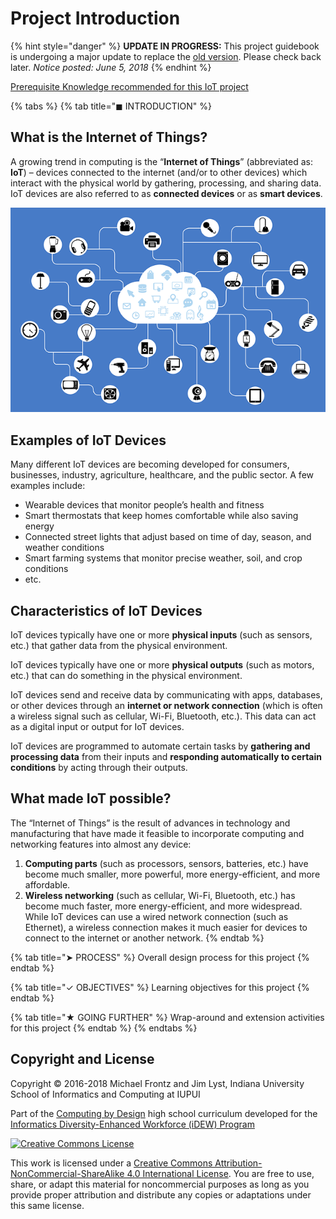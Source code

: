 # Project Introduction

{% hint style="danger" %}
**UPDATE IN PROGRESS:** This project guidebook is undergoing a major update to replace the [old version](https://docs.idew.org/internet-of-things-project/). Please check back later.  _Notice posted: June 5, 2018_
{% endhint %}

[Prerequisite Knowledge recommended for this IoT project](https://docs.idew.org/code-internet-of-things/prerequisite-knowledge)

{% tabs %}
{% tab title="◼ INTRODUCTION" %}
## What is the Internet of Things?

A growing trend in computing is the “**Internet of Things**” \(abbreviated as: **IoT**\) – devices connected to the internet \(and/or to other devices\) which interact with the physical world by gathering, processing, and sharing data. IoT devices are also referred to as **connected devices** or as **smart devices**.

![](.gitbook/assets/networked-devices.png)

## Examples of IoT Devices

Many different IoT devices are becoming developed for consumers, businesses, industry, agriculture, healthcare, and the public sector. A few examples include:

* Wearable devices that monitor people’s health and fitness
* Smart thermostats that keep homes comfortable while also saving energy
* Connected street lights that adjust based on time of day, season, and weather conditions
* Smart farming systems that monitor precise weather, soil, and crop conditions
* etc.

## Characteristics of IoT Devices

IoT devices typically have one or more **physical inputs** \(such as sensors, etc.\) that gather data from the physical environment.

IoT devices typically have one or more **physical outputs** \(such as motors, etc.\) that can do something in the physical environment.

IoT devices send and receive data by communicating with apps, databases, or other devices through an **internet or network connection** \(which is often a wireless signal such as cellular, Wi-Fi, Bluetooth, etc.\). This data can act as a digital input or output for IoT devices.

IoT devices are programmed to automate certain tasks by **gathering and processing data** from their inputs and **responding automatically to certain conditions** by acting through their outputs.

## What made IoT possible?

The “Internet of Things” is the result of advances in technology and manufacturing that have made it feasible to incorporate computing and networking features into almost any device:

1. **Computing parts** \(such as processors, sensors, batteries, etc.\) have become much smaller, more powerful, more energy-efficient, and more affordable.
2. **Wireless networking** \(such as cellular, Wi-Fi, Bluetooth, etc.\) has become much faster, more energy-efficient, and more widespread. While IoT devices can use a wired network connection \(such as Ethernet\), a wireless connection makes it much easier for devices to connect to the internet or another network.
{% endtab %}

{% tab title="➤ PROCESS" %}
Overall design process for this project
{% endtab %}

{% tab title="✓ OBJECTIVES" %}
Learning objectives for this project
{% endtab %}

{% tab title="★ GOING FURTHER" %}
Wrap-around and extension activities for this project
{% endtab %}
{% endtabs %}

## Copyright and License

Copyright © 2016-2018 Michael Frontz and Jim Lyst, Indiana University School of Informatics and Computing at IUPUI

Part of the [Computing by Design](https://cxd.gitbooks.io/the-cxd-framework/) high school curriculum developed for the [Informatics Diversity-Enhanced Workforce \(iDEW\) Program](http://soic.iupui.edu/idew/)

[![Creative Commons License](https://i.creativecommons.org/l/by-nc-sa/4.0/88x31.png)](http://creativecommons.org/licenses/by-nc-sa/4.0/)

This work is licensed under a [Creative Commons Attribution-NonCommercial-ShareAlike 4.0 International License](http://creativecommons.org/licenses/by-nc-sa/4.0/). You are free to use, share, or adapt this material for noncommercial purposes as long as you provide proper attribution and distribute any copies or adaptations under this same license.

